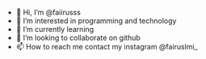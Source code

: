 - 👋 Hi, I’m @faiirusss
- 👀 I’m interested in programming and technology
- 🌱 I’m currently learning 
- 💞️ I’m looking to collaborate on github
- 📫 How to reach me contact my instagram @fairuslmi_

<!---
faiirusss/faiirusss is a ✨ special ✨ repository because its `README.md` (this file) appears on your GitHub profile.
You can click the Preview link to take a look at your changes.
--->
